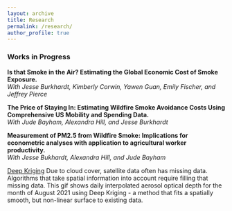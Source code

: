 ```yaml
---
layout: archive
title: Research
permalink: /research/
author_profile: true
---
```


### Works in Progress

**Is that Smoke in the Air? Estimating the Global Economic Cost of Smoke Exposure.**  
*With Jesse Burkhardt, Kimberly Corwin, Yawen Guan, Emily Fischer, and Jeffrey Pierce*

**The Price of Staying In: Estimating Wildfire Smoke Avoidance Costs Using Comprehensive US Mobility and Spending Data.**  
*With Jude Bayham, Alexandra Hill, and Jesse Burkhardt*

**Measurement of PM2.5 from Wildfire Smoke: Implications for econometric analyses with application to agricultural worker productivity.**  
*With Jesse Bukhardt, Alexandra Hill, and Jude Bayham*

[Deep Kriging](/files/aod_470_2021.gif)
Due to cloud cover, satellite data often has missing data. Algorithms that take spatial information into account require filling that missing data. This gif shows daily interpolated aerosol optical depth for the month of August 2021 using Deep Kriging - a method that fits a spatially smooth, but non-linear surface to existing data. 